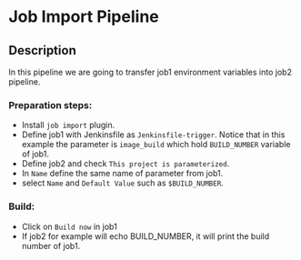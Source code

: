 # Job Import Pipeline 

## Description 
In this pipeline we are going to transfer job1 environment variables into job2 pipeline. 

### Preparation steps: 
- Install `job import` plugin. 
- Define job1 with Jenkinsfile as `Jenkinsfile-trigger`.
  Notice that in this example the parameter is `image_build` which hold `BUILD_NUMBER` variable of job1. 
- Define job2 and check `This project is parameterized`. 
- In `Name` define the same name of parameter from job1. 
- select `Name` and `Default Value` such as `$BUILD_NUMBER`. 

### Build:
- Click on `Build now` in job1
- If job2 for example will echo BUILD_NUMBER, it will print the build number of job1. 